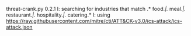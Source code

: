 threat-crank.py 0.2.1
I: searching for industries that match .* food.*|.* meal.*|.* restaurant.*|.* hospitality.*|.* catering.*
I: using https://raw.githubusercontent.com/mitre/cti/ATT&CK-v3.0/ics-attack/ics-attack.json
